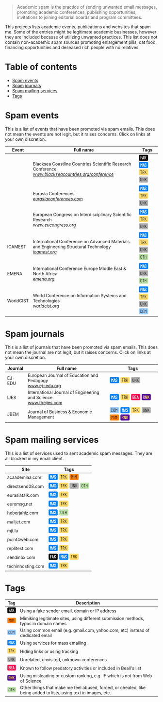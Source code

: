 > Academic spam is the practice of sending unwanted email messages, promoting academic conferences, publishing opportunities, invitations to joining editorial boards and program committees.

This projects lists academic events, publications and websites that spam me. Some of the entries might be legitimate academic businesses, however they are included because of utilizing unwanted practices. This list does not contain non-academic spam sources promoting enlargement pills, cat food, financing opportunities and deseased rich people with no relatives.

# Table of contents

- [Spam events](#spam-events)
- [Spam journals](#spam-journals)
- [Spam mailing services](#spam-mailing-services)
- [Tags](#tags)

<!--
## Spam sites

This list contains sites that have sent me academic spam. They are blocked in my email filters. The web sites are extracted from the email headers (the earliest domain in the `Received` element that appears not to be faked).
-->


# Spam events

This is a list of events that have been promoted via spam emails. This does not mean the events are not legit, but it raises concerns. Click on links at your own discretion.

| Event | Full name | Tags |
|---|---|---|
| | Blacksea Coastline Countries Scientific Research Conference <br> *www.blackseacountries.org/conference* | <img src="images/fak.png"> <img src="images/mas.png"> <img src="images/trk.png"> <img src="images/unk.png"> |
| | Eurasia Conferences <br> *[eurasiaconferences.com](http://eurasiaconferences.com)* | <img src="images/mas.png"> <img src="images/trk.png"> <img src="images/unk.png"> |
| | European Congress on Interdisciplinary Scientific Research <br> *www.eucongress.org* | <img src="images/mas.png"> <img src="images/trk.png"> <img src="images/unk.png"> |
| ICAMEST | International Conference on Advanced Materials and Engineering Structural Technology <br> *[icamest.org](http://icamest.org)* | <img src="images/mas.png"> <img src="images/trk.png"> <img src="images/unk.png"> <img src="images/oth.png"> |
| EMENA | International Conference Europe Middle East & North Africa <br> *[emena.org](http://emena.org)* | <img src="images/mas.png"> <img src="images/unk.png"> <img src="images/oth.png"> |
| WorldCIST | World Conference on Information Systems and Technologies <br> *[worldcist.org](http://worldcist.org)* | <img src="images/mas.png"> <img src="images/trk.png"> <img src="images/unk.png"> <img src="images/com.png"> |




# Spam journals

This is a list of journals that have been promoted via spam emails. This does not mean the journal are not legit, but it raises concerns. Click on links at your own discretion.

| Journal | Full name | Tags |
|---|---|---|
| EJ-EDU | European Journal of Education and Pedagogy <br> www.ej-edu.org | <img src="images/mas.png"> <img src="images/trk.png"> <img src="images/unk.png"> |
| IJES | International Journal of Engineering and Science <br> www.theijes.com |  <img src="images/mas.png"> <img src="images/trk.png"> <img src="images/bea.png"> <img src="images/rnk.png"> |
| JBEM | Journal of Business & Economic Management | <img src="images/com.png"> <img src="images/mas.png"> <img src="images/trk.png"> <img src="images/unk.png"> <img src="images/mim.png"> <img src="images/rnk.png"> |



# Spam mailing services

This is a list of services used to sent academic spam messages. They are all blocked in my email client.

| Site | Tags |
|---|---|
| acaademiaa.com | <img src="images/mas.png"> <img src="images/trk.png"> <img src="images/mim.png"> |
| directsend08.com | <img src="images/mas.png"> <img src="images/trk.png"> <img src="images/unk.png"> <img src="images/oth.png"> |
| eurasiatalk.com | <img src="images/mas.png"> <img src="images/trk.png"> |
| euromsg.net | <img src="images/mas.png"> <img src="images/trk.png"> |
| heberjahiz.com | <img src="images/mas.png"> <img src="images/oth.png"> |
| mailjet.com | <img src="images/mas.png"> <img src="images/trk.png"> |
| mjt.lu | <img src="images/mas.png"> <img src="images/trk.png"> |
| point4web.com | <img src="images/mas.png"> <img src="images/trk.png"> |
| replitest.com | <img src="images/mas.png"> <img src="images/trk.png"> |
| sendinbx.com | <img src="images/fak.png"> <img src="images/mas.png"> <img src="images/trk.png"> |
| techinhosting.com | <img src="images/mas.png"> <img src="images/trk.png"> |



<!--
## Spam IP addresses

This list contains sites that have sent me academic spam. They are blocked in my email filters. The web sites try to hide their domains, but the IP address or origin is found in the email header.
-->


# Tags

| Tag | Description |
|---|---|
| <img src="images/fak.png"> | Using a fake sender email, domain or IP address |
| <img src="images/mim.png"> | Mimiking legitimate sites, using different submission methods, typos in domain names |
| <img src="images/com.png"> | Using common email (e.g. gmail.com, yahoo.com, etc) instead of dedicated email |
| <img src="images/mas.png"> | Using services for mass emailing |
| <img src="images/trk.png"> | Hiding links or using tracking |
| <img src="images/unk.png"> | Unrelated, unvisited, unknown conferences |
| <img src="images/bea.png"> | Known to follow predatory activities or included in Beall's list |
| <img src="images/rnk.png"> | Using misleading or custom ranking, e.g. IF which is not from Web of Science |
| <img src="images/oth.png"> | Other things that make me feel abused, forced, or cheated, like being added to lists, using text in images, etc. |

